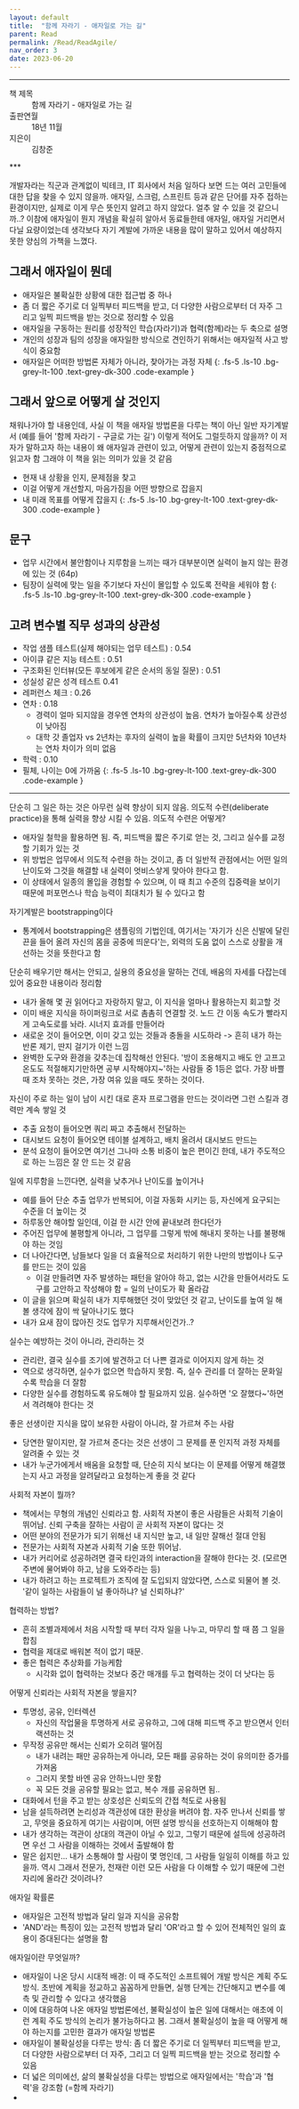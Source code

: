 ```yaml
---
layout: default
title:  "함께 자라기 - 애자일로 가는 길"
parent: Read
permalink: /Read/ReadAgile/
nav_order: 3
date: 2023-06-20
---
```


***
<dl>
  <dt>책 제목</dt>
  <dd>함께 자라기 - 애자일로 가는 길</dd>
<dt>출판연월</dt>
  <dd>18년 11월</dd>
  <dt>지은이</dt>
  <dd>김창준</dd>
</dl>
***

개발자라는 직군과 관계없이 빅테크, IT 회사에서 처음 일하다 보면 드는 여러 고민들에 대한 답을 찾을 수 있지 않을까.
애자일, 스크럼, 스프린트 등과 같은 단어를 자주 접하는 환경이지만, 실제로 이게 무슨 뜻인지 알려고 하지 않았다. 얼추 알 수 있을 것 같으니까..?
이참에 애자일이 뭔지 개념을 확실히 알아서 동료들한테 애자일, 애자일 거리면서 다닐 요량이었는데
생각보다 자기 계발에 가까운 내용을 많이 말하고 있어서 예상하지 못한 양심의 가책을 느꼈다.

## 그래서 애자일이 뭔데

- 애자일은 불확실한 상황에 대한 접근법 중 하나
- 좀 더 짧은 주기로 더 일찍부터 피드백을 받고, 더 다양한 사람으로부터 더 자주 그리고 일찍 피드백을 받는 것으로 정리할 수 있음
- 애자일을 구동하는 원리를 성장적인 학습(자라기)과 협력(함께)라는 두 축으로 설명
- 개인의 성장과 팀의 성장을 애자일한 방식으로 견인하기 위해서는 애자일적 사고 방식이 중요함
- 애자일은 어떠한 방법론 자체가 아니라, 찾아가는 과정 자체
{: .fs-5 .ls-10 .bg-grey-lt-100 .text-grey-dk-300 .code-example }

## 그래서 앞으로 어떻게 살 것인지


채워나가야 할 내용인데, 사실 이 책을 애자일 방법론을 다루는 책이 아닌 일반 자기계발서 (예를 들어 '함께 자라기 - 구글로 가는 길') 이렇게 적어도 그럴듯하지 않을까?
이 저자가 말하고자 하는 내용이 왜 애자일과 관련이 있고, 어떻게 관련이 있는지 중점적으로 읽고자 함
그래야 이 책을 읽는 의미가 있을 것 같음
- 현재 내 상황을 인지, 문제점을 찾고
- 이걸 어떻게 개선할지, 마음가짐을 어떤 방향으로 잡을지
- 내 미래 목표를 어떻게 잡을지
{: .fs-5 .ls-10 .bg-grey-lt-100 .text-grey-dk-300 .code-example }


## 문구

- 업무 시간에서 불안함이나 지루함을 느끼는 때가 대부분이면 실력이 늘지 않는 환경에 있는 것 (64p)
- 팀장이 실력에 맞는 일을 주기보다 자신이 몰입할 수 있도록 전략을 세워야 함
{: .fs-5 .ls-10 .bg-grey-lt-100 .text-grey-dk-300 .code-example }

## 고려 변수별 직무 성과의 상관성

- 작업 샘플 테스트(실제 해야되는 업무 테스트) : 0.54
- 아이큐 같은 지능 테스트 : 0.51
- 구조화된 인터뷰(모든 후보에게 같은 순서의 동일 질문) : 0.51
- 성실성 같은 성격 테스트 0.41
- 레퍼런스 체크 : 0.26
- 연차 : 0.18
  - 경력이 얼마 되지않을 경우엔 연차의 상관성이 높음. 연차가 높아질수록 상관성이 낮아짐
  - 대학 갓 졸업자 vs 2년차는 후자의 실력이 높을 확률이 크지만 5년차와 10년차는 연차 차이가 의미 없음
- 학력 : 0.10
- 필체, 나이는 0에 가까움
{: .fs-5 .ls-10 .bg-grey-lt-100 .text-grey-dk-300 .code-example }


***

단순히 그 일은 하는 것은 아무런 실력 향상이 되지 않음. 의도적 수련(deliberate practice)을 통해 실력을 향상 시킬 수 있음. 의도적 수련은 어떻게?

- 애자일 철학을 활용하면 됨. 즉, 피드백을 짧은 주기로 얻는 것, 그리고 실수를 교정할 기회가 있는 것
- 위 방법은 업무에서 의도적 수련을 하는 것이고, 좀 더 일반적 관점에서는 어떤 일의 난이도와 그것을 해결할 내 실력이 엇비스샇게 맞아야 한다고 함.
- 이 상태에서 일종의 몰입을 경험할 수 있으며, 이 때 최고 수준의 집중력을 보이기 때문에 퍼포먼스나 학습 능력이 최대치가 될 수 있다고 함

자기계발은 bootstrapping이다

- 통계에서 bootstrapping은 샘플링의 기법인데, 여기서는 '자기가 신은 신발에 달린 끈을 들어 올려 자신의 몸을 공중에 띄운다'는, 외력의 도움 없이 스스로 상활을 개선하는 것을 뜻한다고 함

단순히 배우기만 해서는 안되고, 실용의 중요성을 말하는 건데, 배움의 자세를 다잡는데 있어 중요한 내용이라 정리함

- 내가 올해 몇 권 읽어다고 자랑하지 말고, 이 지식을 얼마나 활용하는지 회고할 것
- 이미 배운 지식을 하이퍼링크로 서로 촘촘히 연결할 것. 노드 간 이동 속도가 빨라지게 고속도로를 놔라. 시너지 효과를 만들어라
- 새로운 것이 들어오면, 이미 갖고 있는 것들과 충돌을 시도하라 -> 흔히 내가 하는 반론 제기, 딴지 걸기가 이런 느낌
- 완벽한 도구와 환경을 갖추는데 집착해선 안된다. '방이 조용해지고 배도 안 고프고 온도도 적절해지기만하면 공부 시작해야지~'하는 사람들 중 1등은 없다. 가장 바쁠 때 조차 못하는 것은, 가장 여유 있을 때도 못하는 것이다.

자신이 주로 하는 일이 남이 시킨 대로 혼자 프로그램을 만드는 것이라면 그런 스킬과 경력만 계속 쌓일 것

- 추출 요청이 들어오면 쿼리 짜고 추출해서 전달하는
- 대시보드 요청이 들어오면 테이블 설계하고, 배치 올려서 대시보드 만드는
- 분석 요청이 들어오면 여기선 그나마 소통 비중이 높은 편이긴 한데, 내가 주도적으로 하는 느낌은 잘 안 드는 것 같음


일에 지루함을 느낀다면, 실력을 낮추거나 난이도를 높이거나

- 예를 들어 단순 추출 업무가 반복되어, 이걸 자동화 시키는 등, 자신에게 요구되는 수준을 더 높이는 것
- 하루동안 해야할 일인데, 이걸 한 시간 안에 끝내보려 한다던가
- 주어진 업무에 불평할게 아니라, 그 업무를 그렇게 밖에 해내지 못하는 나를 불평해야 하는 것임
- 더 나아간다면, 남들보다 일을 더 효율적으로 처리하기 위한 나만의 방법이나 도구를 만드는 것이 있음
  - 이걸 만들려면 자주 발생하는 패턴을 알아야 하고, 없는 시간을 만들어서라도 도구를 고안하고 작성해야 함 = 일의 난이도가 확 올라감
- 이 글을 읽으며 확실히 내가 지루해했던 것이 맞았던 것 같고, 난이도를 높여 일 해볼 생각에 잠이 싹 달아나기도 했다
- 내가 요새 잠이 많아진 것도 업무가 지루해서인건가..?

실수는 예방하는 것이 아니라, 관리하는 것

- 관리란, 결국 실수를 조기에 발견하고 더 나쁜 결과로 이어지지 않게 하는 것
- 역으로 생각하면, 실수가 없으면 학습하지 못함. 즉, 실수 관리를 더 잘하는 문화일수록 학습을 더 잘함
- 다양한 실수를 경험하도록 유도해야 할 필요까지 있음. 실수하면 '오 잘했다~'하면서 격려해야 한다는 것

좋은 선생이란 지식을 많이 보유한 사람이 아니라, 잘 가르쳐 주는 사람

- 당연한 말이지만, 잘 가르쳐 준다는 것은 선생이 그 문제를 푼 인지적 과정 자체를 알려줄 수 있는 것
- 내가 누군가에게서 배움을 요청할 때, 단순히 지식 보다는 이 문제를 어떻게 해결했는지 사고 과정을 알려달라고 요청하는게 좋을 것 같다

사회적 자본이 뭘까?

- 책에서는 무형의 개념인 신뢰라고 함. 사회적 자본이 좋은 사람들은 사회적 기술이 뛰어남. 신뢰 구축을 잘하는 사람이 곧 사회적 자본이 많다는 것
- 어떤 분야의 전문가가 되기 위해선 내 지식만 높고, 내 일만 잘해선 절대 안됨
- 전문가는 사회적 자본과 사회적 기술 또한 뛰어남.
- 내가 커리어로 성공하려면 결국 타인과의 interaction을 잘해야 한다는 것. (모르면 주변에 물어봐야 하고, 남을 도와주라는 등)
- 내가 하려고 하는 프로젝트가 조직에 잘 도입되지 않았다면, 스스로 되물어 볼 것. '같이 일하는 사람들이 널 좋아하냐? 널 신뢰하냐?'

협력하는 방법?

- 흔히 조별과제에서 처음 시작할 때 부터 각자 일을 나누고, 마무리 할 때 쯤 그 일을 합침
- 협력을 제대로 배워본 적이 없기 때문.
- 좋은 협력은 추상화를 가능케함
  - 시각화 없이 협력하는 것보다 중간 매개를 두고 협력하는 것이 더 낫다는 등

어떻게 신뢰라는 사회적 자본을 쌓을지?

- 투명성, 공유, 인터렉션
  - 자신의 작업물을 투명하게 서로 공유하고, 그에 대해 피드백 주고 받으면서 인터랙션하는 것
- 무작정 공유만 해서는 신뢰가 오히려 떨어짐
  - 내가 내려는 패만 공유하는게 아니라, 모든 패를 공유하는 것이 유의미한 증가를 가져옴
  - 그러지 못할 바엔 공유 안하느니만 못함
  - 꼭 모든 것을 공유할 필요는 없고, 복수 개를 공유하면 됨..
- 대화에서 턴을 주고 받는 상호성은 신뢰도의 간접 척도로 사용됨
- 남을 설득하려면 논리성과 객관성에 대한 환상을 버려야 함. 자주 만나서 신뢰를 쌓고, 무엇을 중요하게 여기는 사람이며, 어떤 설명 방식을 선호하는지 이해해야 함
- 내가 생각하는 객관이 상대의 객관이 아닐 수 있고, 그렇기 때문에 설득에 성공하려면 우선 그 사람을 이해하는 것에서 출발해야 함
- 말은 쉽지만... 내가 소통해야 할 사람이 몇 명인데, 그 사람들 일일히 이해를 하고 있을까. 역시 그래서 전문가, 천재란 이런 모든 사람을 다 이해할 수 있기 때문에 그런 자리에 올라간 것이려나?

애자일 확률론

- 애자일은 고전적 방법과 달리 일과 지식을 공유함
- 'AND'라는 특징이 있는 고전적 방법과 달리 'OR'라고 할 수 있어 전체적인 일의 효용이 증대된다는 설명을 함


애자일이란 무엇일까?

- 애자일이 나온 당시 시대적 배경: 이 때 주도적인 소프트웨어 개발 방식은 계획 주도 방식. 초반에 계획을 정교하고 꼼꼼하게 만들면, 실행 단계는 간단해지고 변수를 예측 및 관리할 수 있다고 생각했음
- 이에 대응하여 나온 애자일 방법론에선, 불확실성이 높은 일에 대해서는 애초에 이런 계획 주도 방식의 논리가 불가능하다고 봄. 그래서 불확실성이 높을 때 어떻게 해야 하는지를 고민한 결과가 애자일 방법론
- 애자일이 불확실성을 다루는 방식: 좀 더 짧은 주기로 더 일찍부터 피드백을 받고, 더 다양한 사람으로부터 더 자주, 그리고 더 일찍 피드백을 받는 것으로 정리할 수 있음
- 더 넓은 의미에선, 삶의 불확실성을 다루는 방법으로 애자일에서는 '학습'과 '협력'을 강조함 (=함께 자라기)
- 
